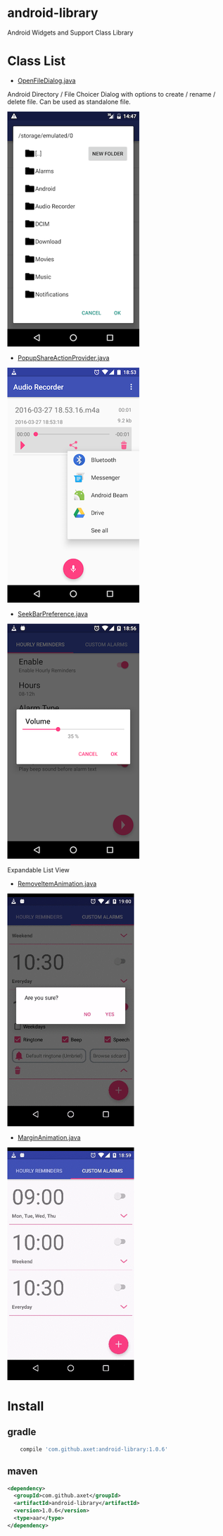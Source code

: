 # android-library

Android Widgets and Support Class Library

# Class List

* [OpenFileDialog.java](./src/main/java/com/github/axet/androidlibrary/widgets/OpenFileDialog.java)

Android Directory / File Choicer Dialog with options to create / rename / delete file. Can be used as standalone file.

![openfiledialog.png](./docs/openfiledialog.png)

* [PopupShareActionProvider.java](./src/main/java/com/github/axet/androidlibrary/widgets/PopupShareActionProvider.java)

![popupshareactionprovider.png](./docs/popupshareactionprovider.png)

* [SeekBarPreference.java](./src/main/java/com/github/axet/androidlibrary/widgets/SeekBarPreference.java)

![seekbarpreference.png](./docs/seekbarpreference.png)

Expandable List View

* [RemoveItemAnimation.java](./src/main/java/com/github/axet/androidlibrary/animations/RemoveItemAnimation.java)

![removeitemanimation.gif](./docs/removeitemanimation.gif)

* [MarginAnimation.java](./src/main/java/com/github/axet/androidlibrary/animations/MarginAnimation.java)

![expanditem.gif](./docs/expanditem.gif)

# Install

## gradle

```gradle
    compile 'com.github.axet:android-library:1.0.6'
```

## maven

```xml
<dependency>
  <groupId>com.github.axet</groupId>
  <artifactId>android-library</artifactId>
  <version>1.0.6</version>
  <type>aar</type>
</dependency>
```
